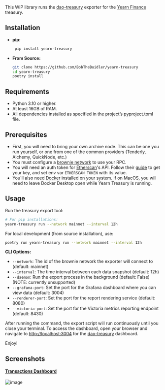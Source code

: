 This WIP library runs the [dao-treasury](https://github.com/BobTheBuidler/dao-treasury) exporter for the [Yearn Finance](https://yearn.fi/) treasury.

## Installation

- **pip:**
  ```bash
   pip install yearn-treasury
  ```

- **From Source:**  
  ```bash
  git clone https://github.com/BobTheBuidler/yearn-treasury
  cd yearn-treasury
  poetry install
  ```

## Requirements
- Python 3.10 or higher.
- At least 16GB of RAM.
- All dependencies installed as specified in the project’s pyproject.toml file.

## Prerequisites

- First, you will need to bring your own archive node. This can be one you run yourself, or one from one of the common providers (Tenderly, Alchemy, QuickNode, etc.)
- You must configure a [brownie network](https://eth-brownie.readthedocs.io/en/stable/network-management.html) to use your RPC.
- You will need an auth token for [Etherscan](https://etherscan.io/)'s API. Follow their [guide](https://docs.etherscan.io/etherscan-v2/getting-an-api-key) to get your key, and set env var `ETHERSCAN_TOKEN` with its value.
- You'll also need [Docker](https://www.docker.com/get-started/) installed on your system. If on MacOS, you will need to leave Docker Desktop open while Yearn Treasury is running.

## Usage

Run the treasury export tool:

```bash
# For pip installations:
yearn-treasury run --network mainnet --interval 12h
```

For local development (from source installation), use:
```bash
poetry run yearn-treasury run --network mainnet --interval 12h
```

**CLI Options:**
- `--network`: The id of the brownie network the exporter will connect to (default: mainnet)
- `--interval`: The time interval between each data snapshot (default: 12h)
- `--daemon`: Run the export process in the background (default: False) (NOTE: currently unsupported)
- `--grafana-port`: Set the port for the Grafana dashboard where you can view data (default: 3004)
- `--renderer-port`: Set the port for the report rendering service (default: 8080)
- `--victoria-port`: Set the port for the Victoria metrics reporting endpoint (default: 8430)

After running the command, the export script will run continuously until you close your terminal.
To access the dashboard, open your browser and navigate to [http://localhost:3004](http://localhost:3004) for the [dao-treasury](https://github.com/BobTheBuidler/dao-treasury) dashboard.

Enjoy!

## Screenshots

#### [Transactions Dashboard](https://bobthebuidler.github.io/yearn-treasury/transactions.html)

![image](https://github.com/user-attachments/assets/4293b62d-827a-4bae-af4f-014c99511f99)
